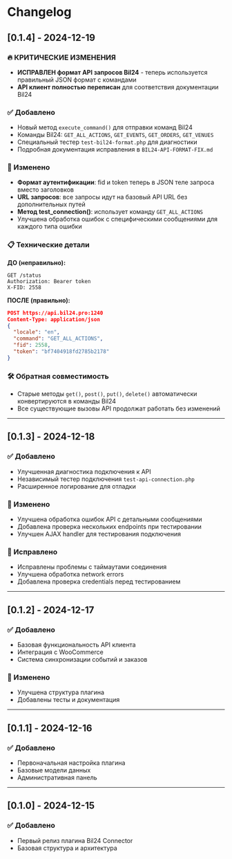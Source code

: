 # Changelog

## [0.1.4] - 2024-12-19

### 🔥 КРИТИЧЕСКИЕ ИЗМЕНЕНИЯ
- **ИСПРАВЛЕН формат API запросов Bil24** - теперь используется правильный JSON формат с командами
- **API клиент полностью переписан** для соответствия документации Bil24

### ✅ Добавлено
- Новый метод `execute_command()` для отправки команд Bil24
- Команды Bil24: `GET_ALL_ACTIONS`, `GET_EVENTS`, `GET_ORDERS`, `GET_VENUES`
- Специальный тестер `test-bil24-format.php` для диагностики
- Подробная документация исправления в `BIL24-API-FORMAT-FIX.md`

### 🔧 Изменено
- **Формат аутентификации**: fid и token теперь в JSON теле запроса вместо заголовков
- **URL запросов**: все запросы идут на базовый API URL без дополнительных путей
- **Метод test_connection()**: использует команду `GET_ALL_ACTIONS`
- Улучшена обработка ошибок с специфическими сообщениями для каждого типа ошибки

### 📋 Технические детали
**ДО (неправильно):**
```http
GET /status
Authorization: Bearer token
X-FID: 2558
```

**ПОСЛЕ (правильно):**
```json
POST https://api.bil24.pro:1240
Content-Type: application/json
{
  "locale": "en",
  "command": "GET_ALL_ACTIONS",
  "fid": 2558,
  "token": "bf7404918fd2785b2178"
}
```

### 🛠 Обратная совместимость
- Старые методы `get()`, `post()`, `put()`, `delete()` автоматически конвертируются в команды Bil24
- Все существующие вызовы API продолжат работать без изменений

---

## [0.1.3] - 2024-12-18

### ✅ Добавлено
- Улучшенная диагностика подключения к API
- Независимый тестер подключения `test-api-connection.php`
- Расширенное логирование для отладки

### 🔧 Изменено
- Улучшена обработка ошибок API с детальными сообщениями
- Добавлена проверка нескольких endpoints при тестировании
- Улучшен AJAX handler для тестирования подключения

### 🐛 Исправлено
- Исправлены проблемы с таймаутами соединения
- Улучшена обработка network errors
- Добавлена проверка credentials перед тестированием

---

## [0.1.2] - 2024-12-17

### ✅ Добавлено
- Базовая функциональность API клиента
- Интеграция с WooCommerce
- Система синхронизации событий и заказов

### 🔧 Изменено
- Улучшена структура плагина
- Добавлены тесты и документация

---

## [0.1.1] - 2024-12-16

### ✅ Добавлено
- Первоначальная настройка плагина
- Базовые модели данных
- Административная панель

---

## [0.1.0] - 2024-12-15

### ✅ Добавлено
- Первый релиз плагина Bil24 Connector
- Базовая структура и архитектура